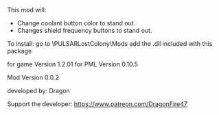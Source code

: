 This mod will:
- Change coolant button color to stand out.
- Changes shield frequency buttons to stand out.

To install: 
go to \PULSARLostColony\Mods
add the .dll included with this package

for game Version 1.2.01
for PML Version 0.10.5

Mod Version 0.0.2

developed by: Dragon

Support the developer: https://www.patreon.com/DragonFire47
